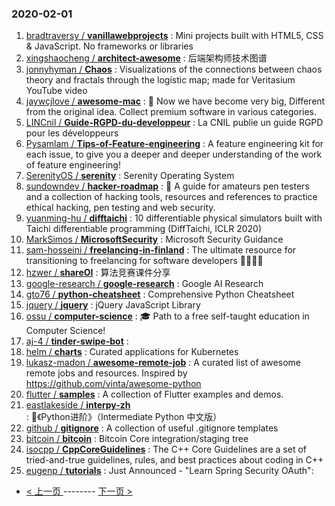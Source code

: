 ### 2020-02-01 
1. [
        bradtraversy /
**vanillawebprojects**](https://github.com/bradtraversy/vanillawebprojects) : Mini projects built with HTML5, CSS & JavaScript. No frameworks or libraries
1. [
        xingshaocheng /
**architect-awesome**](https://github.com/xingshaocheng/architect-awesome) : 后端架构师技术图谱
1. [
        jonnyhyman /
**Chaos**](https://github.com/jonnyhyman/Chaos) : Visualizations of the connections between chaos theory and fractals through the logistic map; made for Veritasium YouTube video
1. [
        jaywcjlove /
**awesome-mac**](https://github.com/jaywcjlove/awesome-mac) :  Now we have become very big, Different from the original idea. Collect premium software in various categories.
1. [
        LINCnil /
**Guide-RGPD-du-developpeur**](https://github.com/LINCnil/Guide-RGPD-du-developpeur) : La CNIL publie un guide RGPD pour les développeurs
1. [
        Pysamlam /
**Tips-of-Feature-engineering**](https://github.com/Pysamlam/Tips-of-Feature-engineering) : A feature engineering kit for each issue, to give you a deeper and deeper understanding of the work of feature engineering!
1. [
        SerenityOS /
**serenity**](https://github.com/SerenityOS/serenity) : Serenity Operating System
1. [
        sundowndev /
**hacker-roadmap**](https://github.com/sundowndev/hacker-roadmap) : 📌 A guide for amateurs pen testers and a collection of hacking tools, resources and references to practice ethical hacking, pen testing and web security.
1. [
        yuanming-hu /
**difftaichi**](https://github.com/yuanming-hu/difftaichi) : 10 differentiable physical simulators built with Taichi differentiable programming (DiffTaichi, ICLR 2020)
1. [
        MarkSimos /
**MicrosoftSecurity**](https://github.com/MarkSimos/MicrosoftSecurity) : Microsoft Security Guidance
1. [
        sam-hosseini /
**freelancing-in-finland**](https://github.com/sam-hosseini/freelancing-in-finland) : The ultimate resource for transitioning to freelancing for software developers 👩‍💻🇫🇮
1. [
        hzwer /
**shareOI**](https://github.com/hzwer/shareOI) : 算法竞赛课件分享
1. [
        google-research /
**google-research**](https://github.com/google-research/google-research) : Google AI Research
1. [
        gto76 /
**python-cheatsheet**](https://github.com/gto76/python-cheatsheet) : Comprehensive Python Cheatsheet
1. [
        jquery /
**jquery**](https://github.com/jquery/jquery) : jQuery JavaScript Library
1. [
        ossu /
**computer-science**](https://github.com/ossu/computer-science) : 🎓 Path to a free self-taught education in Computer Science!
1. [
        aj-4 /
**tinder-swipe-bot**](https://github.com/aj-4/tinder-swipe-bot) : 
1. [
        helm /
**charts**](https://github.com/helm/charts) : Curated applications for Kubernetes
1. [
        lukasz-madon /
**awesome-remote-job**](https://github.com/lukasz-madon/awesome-remote-job) : A curated list of awesome remote jobs and resources. Inspired by https://github.com/vinta/awesome-python
1. [
        flutter /
**samples**](https://github.com/flutter/samples) : A collection of Flutter examples and demos.
1. [
        eastlakeside /
**interpy-zh**](https://github.com/eastlakeside/interpy-zh) : 📘《Python进阶》（Intermediate Python 中文版）
1. [
        github /
**gitignore**](https://github.com/github/gitignore) : A collection of useful .gitignore templates
1. [
        bitcoin /
**bitcoin**](https://github.com/bitcoin/bitcoin) : Bitcoin Core integration/staging tree
1. [
        isocpp /
**CppCoreGuidelines**](https://github.com/isocpp/CppCoreGuidelines) : The C++ Core Guidelines are a set of tried-and-true guidelines, rules, and best practices about coding in C++
1. [
        eugenp /
**tutorials**](https://github.com/eugenp/tutorials) : Just Announced - "Learn Spring Security OAuth": 

- [ < 上一页 ](https://github.com/able8/github-trending-daily-record/blob/master/2020-01-31.md) -------- [ 下一页 > ](https://github.com/able8/github-trending-daily-record/blob/master/2020-02-02.md)